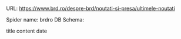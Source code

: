 URL: https://www.brd.ro/despre-brd/noutati-si-presa/ultimele-noutati

Spider name: brdro
DB Schema:

title
content
date